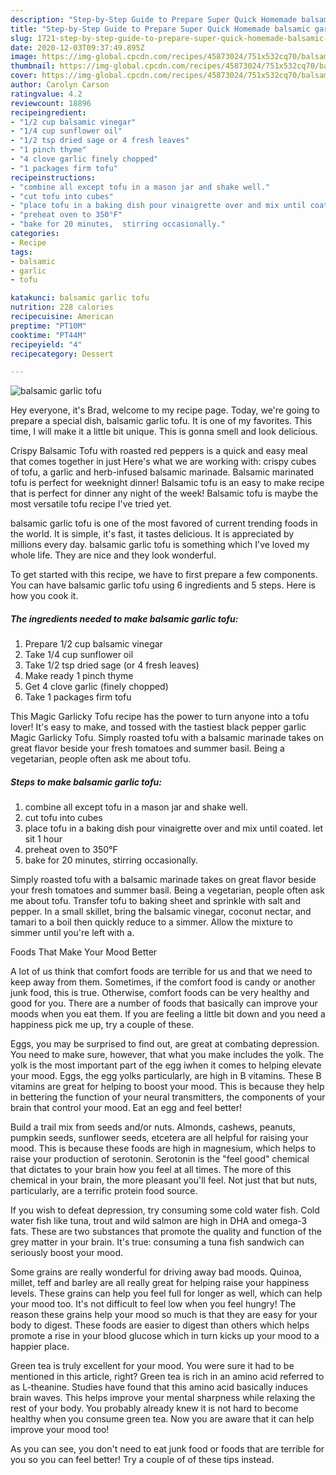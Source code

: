 ```yaml
---
description: "Step-by-Step Guide to Prepare Super Quick Homemade balsamic garlic tofu"
title: "Step-by-Step Guide to Prepare Super Quick Homemade balsamic garlic tofu"
slug: 1721-step-by-step-guide-to-prepare-super-quick-homemade-balsamic-garlic-tofu
date: 2020-12-03T09:37:49.895Z
image: https://img-global.cpcdn.com/recipes/45873024/751x532cq70/balsamic-garlic-tofu-recipe-main-photo.jpg
thumbnail: https://img-global.cpcdn.com/recipes/45873024/751x532cq70/balsamic-garlic-tofu-recipe-main-photo.jpg
cover: https://img-global.cpcdn.com/recipes/45873024/751x532cq70/balsamic-garlic-tofu-recipe-main-photo.jpg
author: Carolyn Carson
ratingvalue: 4.2
reviewcount: 18896
recipeingredient:
- "1/2 cup balsamic vinegar"
- "1/4 cup sunflower oil"
- "1/2 tsp dried sage or 4 fresh leaves"
- "1 pinch thyme"
- "4 clove garlic finely chopped"
- "1 packages firm tofu"
recipeinstructions:
- "combine all except tofu in a mason jar and shake well."
- "cut tofu into cubes"
- "place tofu in a baking dish pour vinaigrette over and mix until coated. let sit 1 hour"
- "preheat oven to 350°F"
- "bake for 20 minutes,  stirring occasionally."
categories:
- Recipe
tags:
- balsamic
- garlic
- tofu

katakunci: balsamic garlic tofu 
nutrition: 228 calories
recipecuisine: American
preptime: "PT10M"
cooktime: "PT44M"
recipeyield: "4"
recipecategory: Dessert

---
```



![balsamic garlic tofu](https://img-global.cpcdn.com/recipes/45873024/751x532cq70/balsamic-garlic-tofu-recipe-main-photo.jpg)

Hey everyone, it's Brad, welcome to my recipe page. Today, we're going to prepare a special dish, balsamic garlic tofu. It is one of my favorites. This time, I will make it a little bit unique. This is gonna smell and look delicious.

Crispy Balsamic Tofu with roasted red peppers is a quick and easy meal that comes together in just Here&#39;s what we are working with: crispy cubes of tofu, a garlic and herb-infused balsamic marinade. Balsamic marinated tofu is perfect for weeknight dinner! Balsamic tofu is an easy to make recipe that is perfect for dinner any night of the week! Balsamic tofu is maybe the most versatile tofu recipe I&#39;ve tried yet.

balsamic garlic tofu is one of the most favored of current trending foods in the world. It is simple, it's fast, it tastes delicious. It is appreciated by millions every day. balsamic garlic tofu is something which I've loved my whole life. They are nice and they look wonderful.


To get started with this recipe, we have to first prepare a few components. You can have balsamic garlic tofu using 6 ingredients and 5 steps. Here is how you cook it.

<!--inarticleads1-->

##### The ingredients needed to make balsamic garlic tofu:

1. Prepare 1/2 cup balsamic vinegar
1. Take 1/4 cup sunflower oil
1. Take 1/2 tsp dried sage (or 4 fresh leaves)
1. Make ready 1 pinch thyme
1. Get 4 clove garlic (finely chopped)
1. Take 1 packages firm tofu


This Magic Garlicky Tofu recipe has the power to turn anyone into a tofu lover! It&#39;s easy to make, and tossed with the tastiest black pepper garlic Magic Garlicky Tofu. Simply roasted tofu with a balsamic marinade takes on great flavor beside your fresh tomatoes and summer basil. Being a vegetarian, people often ask me about tofu. 

<!--inarticleads2-->

##### Steps to make balsamic garlic tofu:

1. combine all except tofu in a mason jar and shake well.
1. cut tofu into cubes
1. place tofu in a baking dish pour vinaigrette over and mix until coated. let sit 1 hour
1. preheat oven to 350°F
1. bake for 20 minutes,  stirring occasionally.


Simply roasted tofu with a balsamic marinade takes on great flavor beside your fresh tomatoes and summer basil. Being a vegetarian, people often ask me about tofu. Transfer tofu to baking sheet and sprinkle with salt and pepper. In a small skillet, bring the balsamic vinegar, coconut nectar, and tamari to a boil then quickly reduce to a simmer. Allow the mixture to simmer until you&#39;re left with a. 

Foods That Make Your Mood Better


A lot of us think that comfort foods are terrible for us and that we need to keep away from them. Sometimes, if the comfort food is candy or another junk food, this is true. Otherwise, comfort foods can be very healthy and good for you. There are a number of foods that basically can improve your moods when you eat them. If you are feeling a little bit down and you need a happiness pick me up, try a couple of these.

Eggs, you may be surprised to find out, are great at combating depression. You need to make sure, however, that what you make includes the yolk. The yolk is the most important part of the egg iwhen it comes to helping elevate your mood. Eggs, the egg yolks particularly, are high in B vitamins. These B vitamins are great for helping to boost your mood. This is because they help in bettering the function of your neural transmitters, the components of your brain that control your mood. Eat an egg and feel better!

Build a trail mix from seeds and/or nuts. Almonds, cashews, peanuts, pumpkin seeds, sunflower seeds, etcetera are all helpful for raising your mood. This is because these foods are high in magnesium, which helps to raise your production of serotonin. Serotonin is the "feel good" chemical that dictates to your brain how you feel at all times. The more of this chemical in your brain, the more pleasant you'll feel. Not just that but nuts, particularly, are a terrific protein food source.

If you wish to defeat depression, try consuming some cold water fish. Cold water fish like tuna, trout and wild salmon are high in DHA and omega-3 fats. These are two substances that promote the quality and function of the grey matter in your brain. It's true: consuming a tuna fish sandwich can seriously boost your mood. 

Some grains are really wonderful for driving away bad moods. Quinoa, millet, teff and barley are all really great for helping raise your happiness levels. These grains can help you feel full for longer as well, which can help your mood too. It's not difficult to feel low when you feel hungry! The reason these grains help your mood so much is that they are easy for your body to digest. These foods are easier to digest than others which helps promote a rise in your blood glucose which in turn kicks up your mood to a happier place.

Green tea is truly excellent for your mood. You were sure it had to be mentioned in this article, right? Green tea is rich in an amino acid referred to as L-theanine. Studies have found that this amino acid basically induces brain waves. This helps improve your mental sharpness while relaxing the rest of your body. You probably already knew it is not hard to become healthy when you consume green tea. Now you are aware that it can help improve your mood too!

As you can see, you don't need to eat junk food or foods that are terrible for you so you can feel better! Try  a  couple of  of  these  tips  instead.

